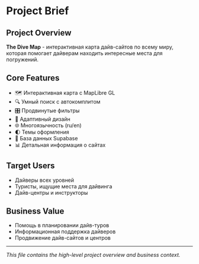 # Project Brief

## Project Overview
**The Dive Map** - интерактивная карта дайв-сайтов по всему миру, которая помогает дайверам находить интересные места для погружений.

## Core Features
- 🗺️ Интерактивная карта с MapLibre GL
- 🔍 Умный поиск с автокомплитом
- 🎛️ Продвинутые фильтры
- 📱 Адаптивный дизайн
- 🌐 Многоязычность (ru/en)
- 🌓 Темы оформления
- 💾 База данных Supabase
- 📊 Детальная информация о сайтах

## Target Users
- Дайверы всех уровней
- Туристы, ищущие места для дайвинга
- Дайв-центры и инструкторы

## Business Value
- Помощь в планировании дайв-туров
- Информационная поддержка дайверов
- Продвижение дайв-сайтов и центров

---
*This file contains the high-level project overview and business context.*

